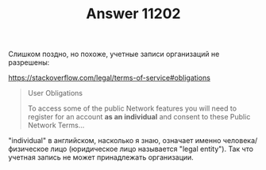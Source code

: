 ﻿---
title: "Answer 11202"
se.owner.user_id: 240512
se.owner.display_name: "MSDN.WhiteKnight"
se.owner.link: "https://ru.meta.stackoverflow.com/users/240512/msdn-whiteknight"
se.answer_id: 11202
se.question_id: 7936
se.post_type: answer
se.is_accepted: False
---
<p>Слишком поздно, но похоже, учетные записи организаций не разрешены:</p>
<p><a href="https://stackoverflow.com/legal/terms-of-service#obligations">https://stackoverflow.com/legal/terms-of-service#obligations</a></p>
<blockquote>
<p>User Obligations</p>
<p>To access some of the public Network features you will need to register for an account <strong>as an individual</strong> and consent to these Public Network Terms...</p>
</blockquote>
<p>&quot;individual&quot; в английском, насколько я знаю, означает именно человека/физическое лицо (юридическое лицо называется &quot;legal entity&quot;). Так что учетная запись не может принадлежать организации.</p>
